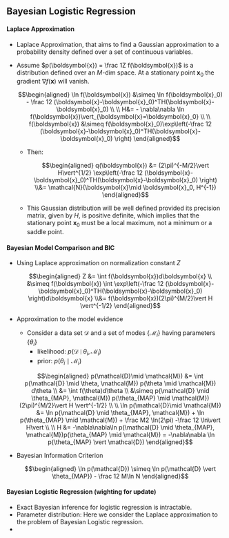 

## Bayesian Logistic Regression


#### Laplace Approximation

- Laplace Approximation, that aims to find a Gaussian approximation to a probability density defined over a set of continuous variables.

- Assume $p(\boldsymbol{x}) = \frac 1Z f(\boldsymbol{x})$ is a distribution defined over an $M$-dim space. At a stationary point $\boldsymbol{x}_0$ the gradient $\nabla f(\boldsymbol{x})$ will vanish.

    $$\begin{aligned} \ln f(\boldsymbol{x}) &\simeq \ln f(\boldsymbol{x}_0) - \frac 12 (\boldsymbol{x}-\boldsymbol{x}_0)^TH(\boldsymbol{x}-\boldsymbol{x}_0) \\ \\ H&= - \nabla\nabla \ln f(\boldsymbol{x})\vert_{\boldsymbol{x}=\boldsymbol{x}_0} \\ \\ f(\boldsymbol{x}) &\simeq f(\boldsymbol{x}_0)\exp\left(-\frac 12 (\boldsymbol{x}-\boldsymbol{x}_0)^TH(\boldsymbol{x}-\boldsymbol{x}_0) \right) \end{aligned}$$

    - Then:

        $$\begin{aligned} q(\boldsymbol{x}) &= (2\pi)^{-M/2}\vert H\vert^{1/2} \exp\left(-\frac 12 (\boldsymbol{x}-\boldsymbol{x}_0)^TH(\boldsymbol{x}-\boldsymbol{x}_0) \right) \\&= \mathcal{N}(\boldsymbol{x}\mid \boldsymbol{x}_0, H^{-1}) \end{aligned}$$ 

    - This Gaussian distribution will be well defined provided its precision matrix, given by $H$, is positive definite, which implies that the stationary point $\boldsymbol{x}_0$ must be a local maximum, not a minimum or a saddle point.

#### Bayesian Model Comparison and BIC
- Using Laplace approximation on normalization constant $Z$

    $$\begin{aligned} Z &= \int f(\boldsymbol{x})d\boldsymbol{x} \\ &\simeq f(\boldsymbol{x}) \int \exp\left(-\frac 12 (\boldsymbol{x}-\boldsymbol{x}_0)^TH(\boldsymbol{x}-\boldsymbol{x}_0) \right)d\boldsymbol{x} \\&= f(\boldsymbol{x})(2\pi)^{M/2}\vert H \vert^{-1/2}  \end{aligned}$$

- Approximation to the model evidence

    - Consider a data set $\mathcal{D}$  and a set of modes $\{\mathcal{M}_i\}$ having parameters $\{\theta_i\}$
      - likelihood: $p(\mathcal{D} \mid \theta_i, \mathcal{M}_i)$ 
      - prior: $p(\theta_i \mid \mathcal{M}_i)$
    
    $$\begin{aligned} p(\mathcal{D}\mid \mathcal{M}) &= \int p(\mathcal{D} \mid \theta, \mathcal{M}) p(\theta \mid \mathcal{M}) d\theta \\ &= \int f(\theta)d\theta \\ &\simeq p(\mathcal{D} \mid \theta_{MAP}, \mathcal{M}) p(\theta_{MAP} \mid \mathcal{M}) (2\pi)^{M/2}\vert H \vert^{-1/2} \\ \\ \ln p(\mathcal{D}\mid \mathcal{M}) &= \ln p(\mathcal{D} \mid \theta_{MAP}, \mathcal{M}) + \ln p(\theta_{MAP} \mid \mathcal{M}) + \frac M2 \ln(2\pi) -\frac 12 \ln\vert H\vert \\ \\ H &= -\nabla\nabla\ln p(\mathcal{D} \mid \theta_{MAP}, \mathcal{M})p(\theta_{MAP} \mid \mathcal{M}) = -\nabla\nabla \ln p(\theta_{MAP} \vert \mathcal{D})  \end{aligned}$$

- Bayesian Information Criterion

    $$\begin{aligned} \ln p(\mathcal{D}) \simeq \ln p(\mathcal{D} \vert \theta_{MAP}) - \frac 12 M\ln N \end{aligned}$$


#### Bayesian Logistic Regression (wighting for update)

- Exact Bayesian inference for logistic regression is intractable.
- Parameter distribution: Here we consider the Laplace approximation to the problem of Bayesian Logistic regression.
- 


